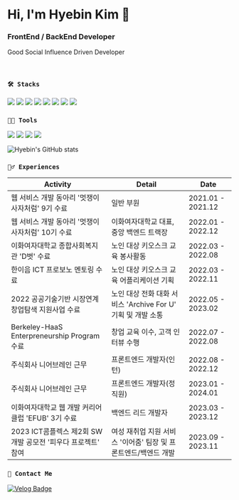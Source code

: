 # Hi, I'm Hyebin Kim 👋

### FrontEnd / BackEnd Developer
Good Social Influence Driven Developer

<br /> 

### `🛠️ Stacks`

<img src="https://img.shields.io/badge/Javascript-F7DF1E?style=for-the-badge&logo=javascript&logoColor=black"> <img src="https://img.shields.io/badge/Typescript-3178C6?style=for-the-badge&logo=Typescript&logoColor=white"> <img src="https://img.shields.io/badge/React-61DAFB?style=for-the-badge&logo=React&logoColor=black"> <img src="https://img.shields.io/badge/Java-007396?style=for-the-badge&logo=Java&logoColor=white"/> <img src="https://img.shields.io/badge/SpringBoot-6DB33F?style=for-the-badge&logo=SpringBoot&logoColor=white"/> <img src="https://img.shields.io/badge/MySQL-4479A1?style=for-the-badge&logo=MySQL&logoColor=white"/> <img src="https://img.shields.io/badge/Python-3766AB?style=for-the-badge&logo=Python&logoColor=white"/> <img src="https://img.shields.io/badge/Django-092E20?style=for-the-badge&logo=Django&logoColor=white"/> 

### `💪🏼 Tools`

 <img src="https://img.shields.io/badge/Visual Studio Code-007ACC?style=for-the-badge&logo=Visual Studio Code&logoColor=white"/> <img src="https://img.shields.io/badge/GitHub-181717?style=for-the-badge&logo=GitHub&logoColor=white"/> <img src="https://img.shields.io/badge/Eclipse IDE-2C2255?style=for-the-badge&logo=Eclipse IDE&logoColor=white"/> <img src="https://img.shields.io/badge/IntelliJ IDEA-000000?style=for-the-badge&logo=IntelliJ IDEA&logoColor=white"/> 

![Hyebin's GitHub stats](https://github-readme-stats.vercel.app/api?username=aoqlsdl&show_icons=true&theme=radical)


### `🏃‍♂️ Experiences`
|Activity|Detail|Date|
|------|---|---|
|웹 서비스 개발 동아리 '멋쟁이사자처럼' 9기 수료|일반 부원|2021.01 - 2021.12|
|웹 서비스 개발 동아리 '멋쟁이사자처럼' 10기 수료|이화여자대학교 대표, 중앙 백엔드 트랙장|2022.01 - 2022.12|
|이화여자대학교 종합사회복지관 'D벗' 수료|노인 대상 키오스크 교육 봉사활동|2022.03 - 2022.08|
|한이음 ICT 프로보노 멘토링 수료|노인 대상 키오스크 교육 어플리케이션 기획|2022.03 - 2022.11|
|2022 공공기술기반 시장연계 창업탐색 지원사업 수료|노인 대상 전화 대화 서비스 'Archive For U' 기획 및 개발 소통|2022.05 - 2023.02|
|Berkeley-HaaS Enterpreneurship Program 수료|창업 교육 이수, 고객 인터뷰 수행|2022.07 - 2022.08|
|주식회사 니어브레인 근무|프론트엔드 개발자(인턴)|2022.08 - 2022.12|
|주식회사 니어브레인 근무|프론트엔드 개발자(정직원)|2023.01 - 2024.01|
|이화여자대학교 웹 개발 커리어 클럽 'EFUB' 3기 수료|백엔드 리드 개발자|2023.03 - 2023.12|
|2023 ICT콤플렉스 제2회 SW개발 공모전 '피우다 프로젝트' 참여|여성 재취업 지원 서비스 '이어줌' 팀장 및 프론트엔드/백엔드 개발|2023.09 - 2023.11|


### `💬 Contact Me`

[![Velog Badge](https://img.shields.io/badge/Velog-20C997?style=for-the-badge&logo=Velog&logoColor=white&link=https://velog.io/@aoqlsdl)](https://velog.io/@aoqlsdl)
  <!--[![Notion Badge](https://img.shields.io/badge/Notion-000000?style=for-the-badge&logo=Notion&logoColor=white&link=https://kimaebine.notion.site/1612a809df194bb892e7dc0f4947c300)](https://kimaebine.notion.site/1612a809df194bb892e7dc0f4947c300)-->

